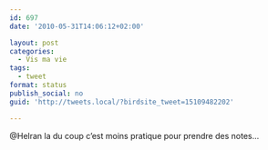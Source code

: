 ```yaml
---
id: 697
date: '2010-05-31T14:06:12+02:00'

layout: post
categories:
  - Vis ma vie
tags:
  - tweet
format: status
publish_social: no
guid: 'http://tweets.local/?birdsite_tweet=15109482202'

---
```


@Helran la du coup c’est moins pratique pour prendre des notes…